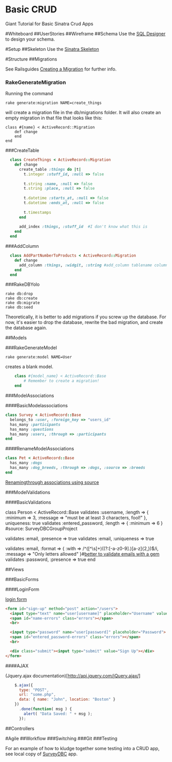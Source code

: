 Basic CRUD
==========

Giant Tutorial for Basic Sinatra Crud Apps

#Whiteboard
##UserStories
##Wireframe
##Schema
Use the [SQL Designer](https://socrates.devbootcamp.com/sql.html) to design your schema. 

#Setup
##Skeleton
Use the [Sinatra Skeleton](https://github.com/tararoys/DBC_Sinatra_Skeleton)

#Structure
##Migrations

See Railsguides [Creating a Migration](http://guides.rubyonrails.org/migrations.html#writing-a-migration) for further info. 

### RakeGenerateMigration

Running the command 

    rake generate:migration NAME=create_things

will create a migration file in the db/migrations folder. It will also create an empty migration in that file that looks like this: 

    class #{name} < ActiveRecord::Migration
        def change
        end
    end


###CreateTable 
  
```ruby
  class CreateThings < ActiveRecord::Migration
    def change
      create_table :things do |t|
        t.integer :stuff_id, :null => false
  
        t.string :name, :null => false
        t.string :place, :null => false
  
        t.datetime :starts_at, :null => false
        t.datetime :ends_at, :null => false
  
        t.timestamps
      end
  
      add_index :things, :stuff_id  #I don't know what this is
    end
  end
```

###AddColumn
```ruby
  class AddPartNumberToProducts < ActiveRecord::Migration
    def change
      add_column :things, :widgit, :string #add_column tablename columnname columntype
    end
  end
```

###RakeDBYolo

    rake db:drop
    rake db:create
    rake db:migrate
    rake db:seed

Theoretically, it is better to add migrations if you screw up the database.  For now, it's easier to drop the database, rewrite the bad migration, and create the database again.


##Models

###RakeGenerateModel

    rake generate:model NAME=User

creates a blank model.

```ruby
    class #{model_name} < ActiveRecord::Base
        # Remember to create a migration!
    end
```

###ModelAssociations 



####BasicModelassociations

```ruby
class Survey < ActiveRecord::Base
  belongs_to :user, :foreign_key => "users_id"
  has_many :participants
  has_many :questions
  has_many :users, :through => :participants
end
```

####RenameModelAssociations

```ruby
class Pet < ActiveRecord::Base
  has_many :dogs
  has_many :dog_breeds, :through => :dogs, :source => :breeds
end
```

[Renamingthrough associations using source](http://stackoverflow.com/questions/4632408/need-help-to-understand-source-option-of-has-one-has-many-through-of-rails)

###ModelValidations

####BasicValidations

class Person < ActiveRecord::Base
  validates :username, :length => { :minimum => 3, :message => "must be at least 3 characters, fool!" }, uniqueness: true   validates :entered_password, :length => { :minimum => 6 } #source: SurveyDBCGroupProject

  validates :email, :presence => true
  validates :email, :uniqueness => true

  validates :email,
            :format => {
              :with    => /^([^\s]+)((?:[-a-z0-9]\.)[a-z]{2,})$/i,
              :message => "Only letters allowed" }#[better to validate emails with a gem]( http://www.stormconsultancy.co.uk/blog/development/validating-email-addresses-in-rails/)
  validates :password, :presence => true
end 



##Views

###BasicForms

####LoginForm

[login form](https://github.com/tararoys/SurveyDBC/blob/master/app/views/sign_up.erb#L5:)

```html
<form id="sign-up" method="post" action="/users">
  <input type="text" name="user[username]" placeholder="Username" value="<%= @user.username %>"> <!-- predict that this page doubles as an edit user account page -->
  <span id="name-errors" class="errors"></span>
  <br>

  <input type="password" name="user[password]" placeholder="Password">
  <span id="entered_password-errors" class="errors"></span>
  <br>

  <div class="submit"><input type="submit" value="Sign Up"></div>
</form>
```

####AJAX

(Jquery.ajax documentation)[http://api.jquery.com/jQuery.ajax/]

```javascript
    $.ajax({
      type: "POST",
      url: "some.php",
      data: { name: "John", location: "Boston" }
    })
      .done(function( msg ) {
        alert( "Data Saved: " + msg );
      });
```

##Controllers

#Agile
##Workflow
###Switching
###Git
###Testing

For an example of how to kludge together some testing into a CRUD app, see local copy of [SurveyDBC](https://github.com/tararoys/SurveyDBC/tree/master/app) app. 




